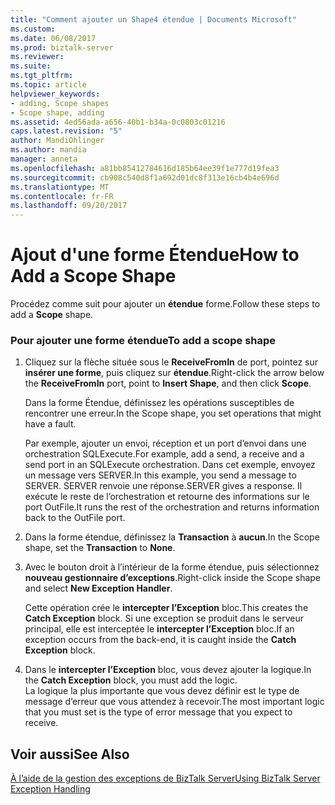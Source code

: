 ```yaml
---
title: "Comment ajouter un Shape4 étendue | Documents Microsoft"
ms.custom: 
ms.date: 06/08/2017
ms.prod: biztalk-server
ms.reviewer: 
ms.suite: 
ms.tgt_pltfrm: 
ms.topic: article
helpviewer_keywords:
- adding, Scope shapes
- Scope shape, adding
ms.assetid: 4ed56ada-a656-40b1-b34a-0c0803c01216
caps.latest.revision: "5"
author: MandiOhlinger
ms.author: mandia
manager: anneta
ms.openlocfilehash: a81bb85412784616d185b64ee39f1e777d19fea3
ms.sourcegitcommit: cb908c540d8f1a692d01dc8f313e16cb4b4e696d
ms.translationtype: MT
ms.contentlocale: fr-FR
ms.lasthandoff: 09/20/2017
---
```

# <a name="how-to-add-a-scope-shape"></a><span data-ttu-id="12c95-102">Ajout d'une forme Étendue</span><span class="sxs-lookup"><span data-stu-id="12c95-102">How to Add a Scope Shape</span></span>
<span data-ttu-id="12c95-103">Procédez comme suit pour ajouter un **étendue** forme.</span><span class="sxs-lookup"><span data-stu-id="12c95-103">Follow these steps to add a **Scope** shape.</span></span>  
  
### <a name="to-add-a-scope-shape"></a><span data-ttu-id="12c95-104">Pour ajouter une forme étendue</span><span class="sxs-lookup"><span data-stu-id="12c95-104">To add a scope shape</span></span>  
  
1.  <span data-ttu-id="12c95-105">Cliquez sur la flèche située sous le **ReceiveFromIn** de port, pointez sur **insérer une forme**, puis cliquez sur **étendue**.</span><span class="sxs-lookup"><span data-stu-id="12c95-105">Right-click the arrow below the **ReceiveFromIn** port, point to **Insert Shape**, and then click **Scope**.</span></span>  
  
     <span data-ttu-id="12c95-106">Dans la forme Étendue, définissez les opérations susceptibles de rencontrer une erreur.</span><span class="sxs-lookup"><span data-stu-id="12c95-106">In the Scope shape, you set operations that might have a fault.</span></span>  
  
     <span data-ttu-id="12c95-107">Par exemple, ajouter un envoi, réception et un port d’envoi dans une orchestration SQLExecute.</span><span class="sxs-lookup"><span data-stu-id="12c95-107">For example, add a send, a receive and a send port in an SQLExecute orchestration.</span></span> <span data-ttu-id="12c95-108">Dans cet exemple, envoyez un message vers SERVER.</span><span class="sxs-lookup"><span data-stu-id="12c95-108">In this example, you send a message to SERVER.</span></span> <span data-ttu-id="12c95-109">SERVER renvoie une réponse.</span><span class="sxs-lookup"><span data-stu-id="12c95-109">SERVER gives a response.</span></span> <span data-ttu-id="12c95-110">Il exécute le reste de l’orchestration et retourne des informations sur le port OutFile.</span><span class="sxs-lookup"><span data-stu-id="12c95-110">It runs the rest of the orchestration and returns information back to the OutFile port.</span></span>  
  
2.  <span data-ttu-id="12c95-111">Dans la forme étendue, définissez la **Transaction** à **aucun**.</span><span class="sxs-lookup"><span data-stu-id="12c95-111">In the Scope shape, set the **Transaction** to **None**.</span></span>  
  
3.  <span data-ttu-id="12c95-112">Avec le bouton droit à l’intérieur de la forme étendue, puis sélectionnez **nouveau gestionnaire d’exceptions**.</span><span class="sxs-lookup"><span data-stu-id="12c95-112">Right-click inside the Scope shape and select **New Exception Handler**.</span></span>  
  
     <span data-ttu-id="12c95-113">Cette opération crée le **intercepter l’Exception** bloc.</span><span class="sxs-lookup"><span data-stu-id="12c95-113">This creates the **Catch Exception** block.</span></span> <span data-ttu-id="12c95-114">Si une exception se produit dans le serveur principal, elle est interceptée le **intercepter l’Exception** bloc.</span><span class="sxs-lookup"><span data-stu-id="12c95-114">If an exception occurs from the back-end, it is caught inside the **Catch Exception** block.</span></span>  
  
4.  <span data-ttu-id="12c95-115">Dans le **intercepter l’Exception** bloc, vous devez ajouter la logique.</span><span class="sxs-lookup"><span data-stu-id="12c95-115">In the **Catch Exception** block, you must add the logic.</span></span>  
    <span data-ttu-id="12c95-116">La logique la plus importante que vous devez définir est le type de message d’erreur que vous attendez à recevoir.</span><span class="sxs-lookup"><span data-stu-id="12c95-116">The most important logic that you must set is the type of error message that you expect to receive.</span></span>  
  
## <a name="see-also"></a><span data-ttu-id="12c95-117">Voir aussi</span><span class="sxs-lookup"><span data-stu-id="12c95-117">See Also</span></span>  
 [<span data-ttu-id="12c95-118">À l’aide de la gestion des exceptions de BizTalk Server</span><span class="sxs-lookup"><span data-stu-id="12c95-118">Using BizTalk Server Exception Handling</span></span>](../core/using-biztalk-server-exception-handling4.md)